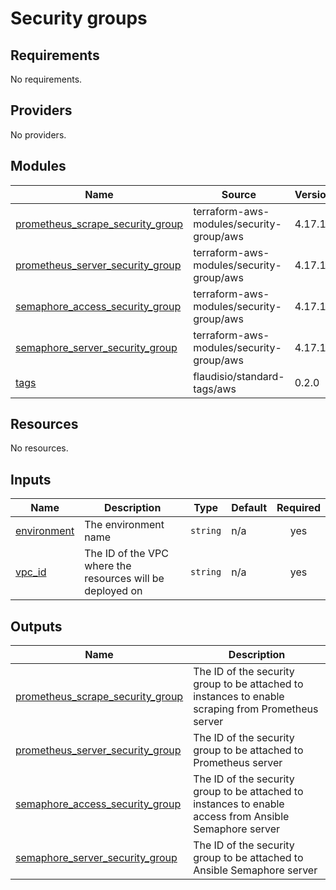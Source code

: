 # Security groups

<!-- BEGINNING OF PRE-COMMIT-TERRAFORM DOCS HOOK -->
## Requirements

No requirements.

## Providers

No providers.

## Modules

| Name | Source | Version |
|------|--------|---------|
| <a name="module_prometheus_scrape_security_group"></a> [prometheus\_scrape\_security\_group](#module\_prometheus\_scrape\_security\_group) | terraform-aws-modules/security-group/aws | 4.17.1 |
| <a name="module_prometheus_server_security_group"></a> [prometheus\_server\_security\_group](#module\_prometheus\_server\_security\_group) | terraform-aws-modules/security-group/aws | 4.17.1 |
| <a name="module_semaphore_access_security_group"></a> [semaphore\_access\_security\_group](#module\_semaphore\_access\_security\_group) | terraform-aws-modules/security-group/aws | 4.17.1 |
| <a name="module_semaphore_server_security_group"></a> [semaphore\_server\_security\_group](#module\_semaphore\_server\_security\_group) | terraform-aws-modules/security-group/aws | 4.17.1 |
| <a name="module_tags"></a> [tags](#module\_tags) | flaudisio/standard-tags/aws | 0.2.0 |

## Resources

No resources.

## Inputs

| Name | Description | Type | Default | Required |
|------|-------------|------|---------|:--------:|
| <a name="input_environment"></a> [environment](#input\_environment) | The environment name | `string` | n/a | yes |
| <a name="input_vpc_id"></a> [vpc\_id](#input\_vpc\_id) | The ID of the VPC where the resources will be deployed on | `string` | n/a | yes |

## Outputs

| Name | Description |
|------|-------------|
| <a name="output_prometheus_scrape_security_group"></a> [prometheus\_scrape\_security\_group](#output\_prometheus\_scrape\_security\_group) | The ID of the security group to be attached to instances to enable scraping from Prometheus server |
| <a name="output_prometheus_server_security_group"></a> [prometheus\_server\_security\_group](#output\_prometheus\_server\_security\_group) | The ID of the security group to be attached to Prometheus server |
| <a name="output_semaphore_access_security_group"></a> [semaphore\_access\_security\_group](#output\_semaphore\_access\_security\_group) | The ID of the security group to be attached to instances to enable access from Ansible Semaphore server |
| <a name="output_semaphore_server_security_group"></a> [semaphore\_server\_security\_group](#output\_semaphore\_server\_security\_group) | The ID of the security group to be attached to Ansible Semaphore server |
<!-- END OF PRE-COMMIT-TERRAFORM DOCS HOOK -->
